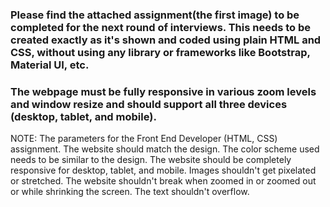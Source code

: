 ### Please find the attached assignment(the first image) to be completed for the next round of interviews. This needs to be created exactly as it's shown and coded using plain HTML and CSS, without using any library or frameworks like Bootstrap, Material UI, etc.

### The webpage must be fully responsive in various zoom levels and window resize and should support all three devices (desktop, tablet, and mobile).

NOTE: The parameters for the Front End Developer (HTML, CSS) assignment.
The website should match the design.
The color scheme used needs to be similar to the design.
The website should be completely responsive for desktop, tablet, and mobile.
Images shouldn't get pixelated or stretched.
The website shouldn't break when zoomed in or zoomed out or while shrinking the screen.
The text shouldn't overflow.
